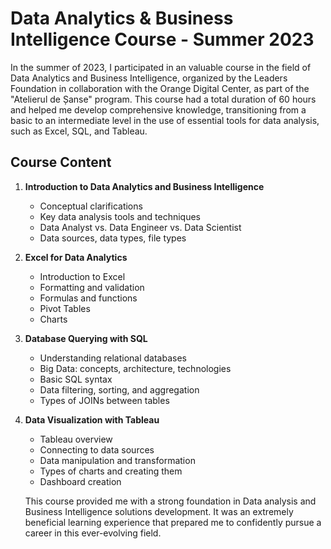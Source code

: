 # Data Analytics & Business Intelligence Course - Summer 2023

   In the summer of 2023, I participated in an valuable course in the field of Data Analytics and Business Intelligence, organized by the Leaders Foundation in collaboration with the Orange Digital Center, as part of the "Atelierul de Șanse" program. This course had a total duration of 60 hours and helped me develop comprehensive knowledge, transitioning from a basic to an intermediate level in the use of essential tools for data analysis, such as Excel, SQL, and Tableau.

## Course Content

1. **Introduction to Data Analytics and Business Intelligence**
   - Conceptual clarifications
   - Key data analysis tools and techniques
   - Data Analyst vs. Data Engineer vs. Data Scientist
   - Data sources, data types, file types

2. **Excel for Data Analytics**
   - Introduction to Excel
   - Formatting and validation
   - Formulas and functions
   - Pivot Tables
   - Charts

3. **Database Querying with SQL**
   - Understanding relational databases
   - Big Data: concepts, architecture, technologies
   - Basic SQL syntax
   - Data filtering, sorting, and aggregation
   - Types of JOINs between tables

4. **Data Visualization with Tableau**
   - Tableau overview
   - Connecting to data sources
   - Data manipulation and transformation
   - Types of charts and creating them
   - Dashboard creation

   This course provided me with a strong foundation in Data analysis and Business Intelligence solutions development. It was an extremely beneficial learning experience that prepared me to confidently pursue a career in this ever-evolving field.
